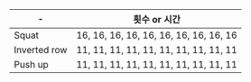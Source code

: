 | - 	| 횟수 or 시간 	|
|------	|-----	|
| Squat  	| 16, 16, 16, 16, 16, 16, 16, 16, 16, 16|
| Inverted row  	| 11, 11, 11, 11, 11, 11, 11, 11, 11, 11|
| Push up  	| 11, 11, 11, 11, 11, 11, 11, 11, 11, 11|